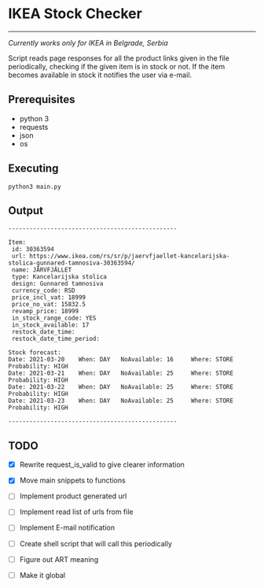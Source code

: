 # IKEA Stock Checker #
- - - - 
*Currently works only for IKEA in Belgrade, Serbia*

Script reads page responses for all the product links given in the file periodically, checking if the given item is in stock or not. If the item becomes available in stock it notifies the user via e-mail. 

## Prerequisites ##
- python 3
- requests
- json
- os

## Executing ##

    python3 main.py

## Output

    ------------------------------------------------

    Item:
     id: 30363594
     url: https://www.ikea.com/rs/sr/p/jaervfjaellet-kancelarijska-stolica-gunnared-tamnosiva-30363594/
     name: JÄRVFJÄLLET
     type: Kancelarijska stolica
     design: Gunnared tamnosiva
     currency_code: RSD
     price_incl_vat: 18999
     price_no_vat: 15832.5
     revamp_price: 18999
     in_stock_range_code: YES
     in_stock_available: 17
     restock_date_time: 
     restock_date_time_period: 

    Stock forecast:
    Date: 2021-03-20 	When: DAY 	NoAvailable: 16 	Where: STORE 	Probability: HIGH
    Date: 2021-03-21 	When: DAY 	NoAvailable: 25 	Where: STORE 	Probability: HIGH
    Date: 2021-03-22 	When: DAY 	NoAvailable: 25 	Where: STORE 	Probability: HIGH
    Date: 2021-03-23 	When: DAY 	NoAvailable: 25 	Where: STORE 	Probability: HIGH

    ------------------------------------------------




## TODO ##
- [x] Rewrite request_is_valid to give clearer information
- [x] Move main snippets to functions
- [ ] Implement product generated url
- [ ] Implement read list of urls from file
- [ ] Implement E-mail notification
- [ ] Create shell script that will call this periodically
- [ ] Figure out ART meaning 
- [ ] Make it global


